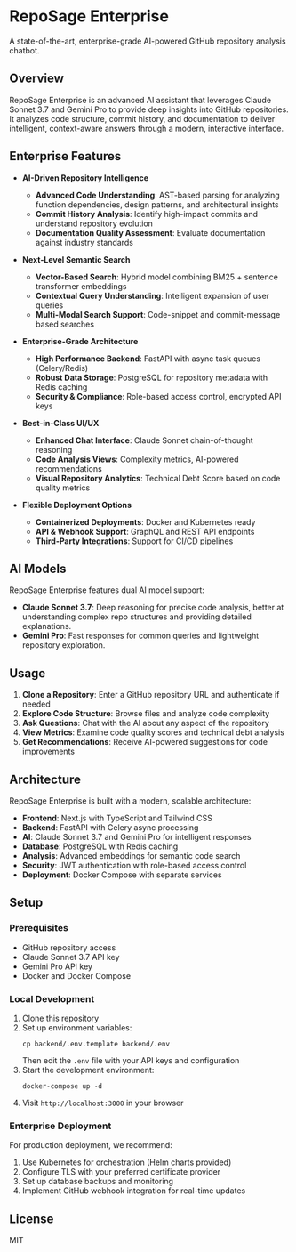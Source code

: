 # RepoSage Enterprise

A state-of-the-art, enterprise-grade AI-powered GitHub repository analysis chatbot.

## Overview

RepoSage Enterprise is an advanced AI assistant that leverages Claude Sonnet 3.7 and Gemini Pro to provide deep insights into GitHub repositories. It analyzes code structure, commit history, and documentation to deliver intelligent, context-aware answers through a modern, interactive interface.

## Enterprise Features

- **AI-Driven Repository Intelligence**
  - **Advanced Code Understanding**: AST-based parsing for analyzing function dependencies, design patterns, and architectural insights
  - **Commit History Analysis**: Identify high-impact commits and understand repository evolution
  - **Documentation Quality Assessment**: Evaluate documentation against industry standards

- **Next-Level Semantic Search**
  - **Vector-Based Search**: Hybrid model combining BM25 + sentence transformer embeddings
  - **Contextual Query Understanding**: Intelligent expansion of user queries
  - **Multi-Modal Search Support**: Code-snippet and commit-message based searches

- **Enterprise-Grade Architecture**
  - **High Performance Backend**: FastAPI with async task queues (Celery/Redis)
  - **Robust Data Storage**: PostgreSQL for repository metadata with Redis caching
  - **Security & Compliance**: Role-based access control, encrypted API keys

- **Best-in-Class UI/UX**
  - **Enhanced Chat Interface**: Claude Sonnet chain-of-thought reasoning
  - **Code Analysis Views**: Complexity metrics, AI-powered recommendations
  - **Visual Repository Analytics**: Technical Debt Score based on code quality metrics

- **Flexible Deployment Options**
  - **Containerized Deployments**: Docker and Kubernetes ready
  - **API & Webhook Support**: GraphQL and REST API endpoints
  - **Third-Party Integrations**: Support for CI/CD pipelines

## AI Models

RepoSage Enterprise features dual AI model support:

- **Claude Sonnet 3.7**: Deep reasoning for precise code analysis, better at understanding complex repo structures and providing detailed explanations.
- **Gemini Pro**: Fast responses for common queries and lightweight repository exploration.

## Usage

1. **Clone a Repository**: Enter a GitHub repository URL and authenticate if needed
2. **Explore Code Structure**: Browse files and analyze code complexity
3. **Ask Questions**: Chat with the AI about any aspect of the repository
4. **View Metrics**: Examine code quality scores and technical debt analysis
5. **Get Recommendations**: Receive AI-powered suggestions for code improvements

## Architecture

RepoSage Enterprise is built with a modern, scalable architecture:

- **Frontend**: Next.js with TypeScript and Tailwind CSS
- **Backend**: FastAPI with Celery async processing
- **AI**: Claude Sonnet 3.7 and Gemini Pro for intelligent responses
- **Database**: PostgreSQL with Redis caching
- **Analysis**: Advanced embeddings for semantic code search
- **Security**: JWT authentication with role-based access control
- **Deployment**: Docker Compose with separate services

## Setup

### Prerequisites

- GitHub repository access
- Claude Sonnet 3.7 API key
- Gemini Pro API key
- Docker and Docker Compose

### Local Development

1. Clone this repository
2. Set up environment variables:
   ```
   cp backend/.env.template backend/.env
   ```
   Then edit the `.env` file with your API keys and configuration
3. Start the development environment:
   ```
   docker-compose up -d
   ```
4. Visit `http://localhost:3000` in your browser

### Enterprise Deployment

For production deployment, we recommend:

1. Use Kubernetes for orchestration (Helm charts provided)
2. Configure TLS with your preferred certificate provider
3. Set up database backups and monitoring
4. Implement GitHub webhook integration for real-time updates

## License

MIT 

